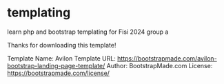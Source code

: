 # templating
learn php and bootstrap templating for Fisi 2024 group a

Thanks for downloading this template!

Template Name: Avilon
Template URL: https://bootstrapmade.com/avilon-bootstrap-landing-page-template/
Author: BootstrapMade.com
License: https://bootstrapmade.com/license/
